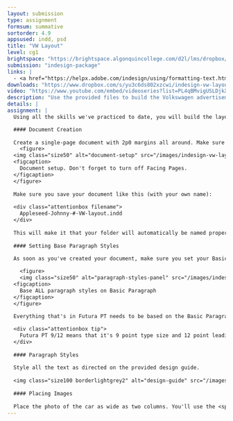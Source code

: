 ```yaml
---
layout: submission
type: assignment
formsum: summative
sortorder: 4.9
appsused: indd, psd
title: "VW Layout"
level: cg1
brightspace: "https://brightspace.algonquincollege.com/d2l/lms/dropbox/user/folder_submit_files.d2l?db=381848&grpid=0&isprv=0&bp=0&ou=409084"
submission: "indesign-package"
links: |
  - <a href="https://helpx.adobe.com/indesign/using/formatting-text.html#use_quick_apply" target="_blank">Adobe: Quick Apply</a>
downloads: "https://www.dropbox.com/s/yu3c6ds802xzcwi/indesign-vw-layout.zip?dl=1"
video: "https://www.youtube.com/embed/videoseries?list=PL4qBMvigUSLDjkXfBZub8komrk3Bj3RyO"
description: "Use the provided files to build the Volkswagen advertisement according to the included PDF design guide. Again, we're building an InDesign document in a way which will make it easy to edit."
details: |
assignment: |
  Using all the skills we've practiced to date, you will build the layout shown in the provided design guide. You'll be replicating the design in the guide. There may be very small differences, like different line endings. That's ok.

  #### Document Creation
  
  Create a single-page document with 2p0 margins all around. Make sure you adhere to all the settings shown below.
    <figure>
  <img class="size50" alt="document-setup" src="/images/indesign-vw-layout/document-setup.jpg">  
  <figcaption>
    Document setup. Don't forget to turn off Facing Pages.
  </figcaption>
  </figure>
  
  Make sure you save your document like this (with your own name):
  
  <div class="attentionbox filename">
    Appleseed-Johnny-#-VW-layout.indd
  </div>
  
  This will make it that your folder will automatically be named properly once you're done.
  
  #### Setting Base Paragraph Styles
  
  As soon as you've created your document, make sure you set your Basic Paragraph Style to <a href="https://fonts.adobe.com/fonts/futura-pt" title="Turn on Futura PT on Adobe Fonts" target="_blank" class="fw700">Futura PT Book</a> 9pt.

    <figure>
    <img class="size50" alt="paragraph-styles-panel" src="/images/indesign-vw-layout/paragraph-styles-panel.jpg">
  <figcaption>
    Base ALL paragraph styles on Basic Paragraph
  </figcaption>
  </figure>
  
  Everything that's in Futura PT needs to be based on the Basic Paragraph Style.

  <div class="attentionbox tip">
    Futura PT 9/12 means that it's 9 point type size and 12 point leading. It's expressed <i>nine over twelve</i>.
  </div>
  
  #### Paragraph Styles
  
  Style all the text as directed on the provided design guide.
  
  <img class="size100 borderlightgrey2" alt="design-guide" src="/images/indesign-vw-layout/design-guide.jpg">
    
  #### Placing Images
  
  Place the photo of the car as wide as two columns. You'll use the <span class="command">File > Place...</span> command to import the photo. Once you have a loaded cursor, drag the photo into place.
---
```

 